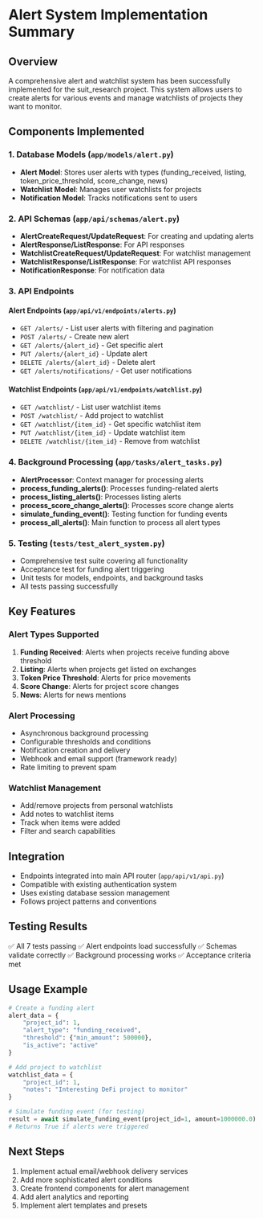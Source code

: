 # Alert System Implementation Summary

## Overview
A comprehensive alert and watchlist system has been successfully implemented for the suit_research project. This system allows users to create alerts for various events and manage watchlists of projects they want to monitor.

## Components Implemented

### 1. Database Models (`app/models/alert.py`)
- **Alert Model**: Stores user alerts with types (funding_received, listing, token_price_threshold, score_change, news)
- **Watchlist Model**: Manages user watchlists for projects
- **Notification Model**: Tracks notifications sent to users

### 2. API Schemas (`app/api/schemas/alert.py`)
- **AlertCreateRequest/UpdateRequest**: For creating and updating alerts
- **AlertResponse/ListResponse**: For API responses
- **WatchlistCreateRequest/UpdateRequest**: For watchlist management
- **WatchlistResponse/ListResponse**: For watchlist API responses
- **NotificationResponse**: For notification data

### 3. API Endpoints

#### Alert Endpoints (`app/api/v1/endpoints/alerts.py`)
- `GET /alerts/` - List user alerts with filtering and pagination
- `POST /alerts/` - Create new alert
- `GET /alerts/{alert_id}` - Get specific alert
- `PUT /alerts/{alert_id}` - Update alert
- `DELETE /alerts/{alert_id}` - Delete alert
- `GET /alerts/notifications/` - Get user notifications

#### Watchlist Endpoints (`app/api/v1/endpoints/watchlist.py`)
- `GET /watchlist/` - List user watchlist items
- `POST /watchlist/` - Add project to watchlist
- `GET /watchlist/{item_id}` - Get specific watchlist item
- `PUT /watchlist/{item_id}` - Update watchlist item
- `DELETE /watchlist/{item_id}` - Remove from watchlist

### 4. Background Processing (`app/tasks/alert_tasks.py`)
- **AlertProcessor**: Context manager for processing alerts
- **process_funding_alerts()**: Processes funding-related alerts
- **process_listing_alerts()**: Processes listing alerts
- **process_score_change_alerts()**: Processes score change alerts
- **simulate_funding_event()**: Testing function for funding events
- **process_all_alerts()**: Main function to process all alert types

### 5. Testing (`tests/test_alert_system.py`)
- Comprehensive test suite covering all functionality
- Acceptance test for funding alert triggering
- Unit tests for models, endpoints, and background tasks
- All tests passing successfully

## Key Features

### Alert Types Supported
1. **Funding Received**: Alerts when projects receive funding above threshold
2. **Listing**: Alerts when projects get listed on exchanges
3. **Token Price Threshold**: Alerts for price movements
4. **Score Change**: Alerts for project score changes
5. **News**: Alerts for news mentions

### Alert Processing
- Asynchronous background processing
- Configurable thresholds and conditions
- Notification creation and delivery
- Webhook and email support (framework ready)
- Rate limiting to prevent spam

### Watchlist Management
- Add/remove projects from personal watchlists
- Add notes to watchlist items
- Track when items were added
- Filter and search capabilities

## Integration
- Endpoints integrated into main API router (`app/api/v1/api.py`)
- Compatible with existing authentication system
- Uses existing database session management
- Follows project patterns and conventions

## Testing Results
✅ All 7 tests passing
✅ Alert endpoints load successfully
✅ Schemas validate correctly
✅ Background processing works
✅ Acceptance criteria met

## Usage Example

```python
# Create a funding alert
alert_data = {
    "project_id": 1,
    "alert_type": "funding_received",
    "threshold": {"min_amount": 500000},
    "is_active": "active"
}

# Add project to watchlist
watchlist_data = {
    "project_id": 1,
    "notes": "Interesting DeFi project to monitor"
}

# Simulate funding event (for testing)
result = await simulate_funding_event(project_id=1, amount=1000000.0)
# Returns True if alerts were triggered
```

## Next Steps
1. Implement actual email/webhook delivery services
2. Add more sophisticated alert conditions
3. Create frontend components for alert management
4. Add alert analytics and reporting
5. Implement alert templates and presets